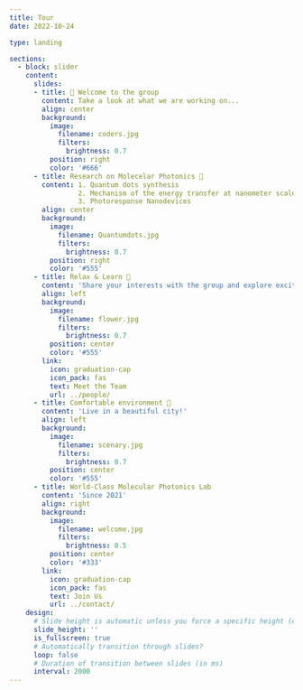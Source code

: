 ```yaml
---
title: Tour
date: 2022-10-24

type: landing

sections:
  - block: slider
    content:
      slides:
      - title: 👋 Welcome to the group
        content: Take a look at what we are working on...
        align: center
        background:
          image:
            filename: coders.jpg
            filters:
              brightness: 0.7
          position: right
          color: '#666'
      - title: Research on Molecelar Photonics 📌
        content: 1. Quantum dots synthesis
                 2. Mechanism of the energy transfer at nanometer scale
                 3. Photoresponse Nanodevices
        align: center
        background:
          image:
            filename: Quantumdots.jpg
            filters:
              brightness: 0.7
          position: right
          color: '#555'
      - title: Relax & Learn 🌸
        content: 'Share your interests with the group and explore exciting new topics together!'
        align: left
        background:
          image:
            filename: flower.jpg
            filters:
              brightness: 0.7
          position: center
          color: '#555'
        link:
          icon: graduation-cap
          icon_pack: fas
          text: Meet the Team
          url: ../people/
      - title: Comfortable environment 🌅
        content: 'Live in a beautiful city!'
        align: left
        background:
          image:
            filename: scenary.jpg
            filters:
              brightness: 0.7
          position: center
          color: '#555'
      - title: World-Class Molecular Photonics Lab
        content: 'Since 2021'
        align: right
        background:
          image:
            filename: welcome.jpg
            filters:
              brightness: 0.5
          position: center
          color: '#333'
        link:
          icon: graduation-cap
          icon_pack: fas
          text: Join Us
          url: ../contact/
    design:
      # Slide height is automatic unless you force a specific height (e.g. '400px')
      slide_height: ''
      is_fullscreen: true
      # Automatically transition through slides?
      loop: false
      # Duration of transition between slides (in ms)
      interval: 2000
---
```

